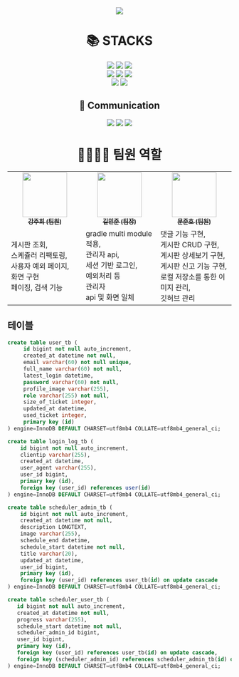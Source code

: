 <div align=center>
    <img src="https://capsule-render.vercel.app/api?type=waving&color=642BF6&height=250&section=header&text=MINI PROJECT 12 BACK-END&fontSize=50&fontColor=ffffff" />
</div>
<div align=center><h1>📚 STACKS</h1>
    <img src="https://img.shields.io/badge/java 11-007396?style=for-the-badge&logo=java&logoColor=white">
    <img src="https://img.shields.io/badge/springboot-6DB33F?style=for-the-badge&logo=springboot&logoColor=white">
    <img src="https://img.shields.io/badge/spring Security-6DB33F?style=for-the-badge&logo=spring Security&logoColor=white">
    <br>
    <img src="https://img.shields.io/badge/mysql-4479A1?style=for-the-badge&logo=mysql&logoColor=white">
    <img src="https://img.shields.io/badge/JPA-58FAD0?style=for-the-badge&logo=JPA&logoColor=white">
    <img src="https://img.shields.io/badge/gradle-02303A?style=for-the-badge&logo=gradle&logoColor=white">
    <br>
    <img src="https://img.shields.io/badge/github-181717?style=for-the-badge&logo=github&logoColor=white">
    <img src="https://img.shields.io/badge/IntelliJ IDEA-000000?style=for-the-badge&logo=IntelliJ IDEA&logoColor=white">
    <h2>💬 Communication</h2>
    <img src="https://img.shields.io/badge/Slack-4A154B?style=for-the-badge&logo=Slack&logoColor=white">
    <img src="https://img.shields.io/badge/notion-000000?style=for-the-badge&logo=notion&logoColor=white">
    <img src="https://img.shields.io/badge/Zoom-2D8CFF?style=for-the-badge&logo=Zoom&logoColor=white">
    <h1>👨‍👩‍👧‍👦 팀원 역할</h1>
    <table>
        <tbody>
            <tr>
                <td align="center" width="200"><a href="https://github.com/a07224">
                    <img src="https://avatars.githubusercontent.com/u/69192549?v=4" width="100px;" alt=""/>
                    <br />
                    <sub><b>강주희 (팀원)</b></sub></a><br />
                </td>
                <td align="center" width="200"><a href="https://github.com/k1m2njun">
                    <img src="https://avatars.githubusercontent.com/u/68175311?v=4" width="100px;" alt=""/>
                    <br />
                    <sub><b>길민준 (팀장)</b></sub></a><br />
                </td>
                <td align="center" width="200"><a href="https://github.com/backdoor95">
                    <img src="https://avatars.githubusercontent.com/u/109710879?v=4" width="100px;" alt=""/>
                    <br />
                    <sub><b>문준호 (팀원)</b></sub></a><br />
                </td>
            </tr>
            <tr>
                <td width="180">
                    게시판 조회,<br />스케쥴러 리팩토링,<br />사용자 예외 페이지,<br />화면 구현<br />페이징, 검색 기능
                </td>
                <td width="180">
                    gradle multi module 적용,<br />관리자 api,<br />세션 기반 로그인,<br />예외처리 등<br />관리자<br />api 및 화면 일체
                </td>
                <td width="180">
                    댓글 기능 구현,<br />게시판 CRUD 구현,<br />게시판 상세보기 구현,<br />게시판 신고 기능 구현,<br />로컬 저장소를 통한 이미지 관리,<br />깃허브 관리
                </td>
            </tr>
        </tbody>
    </table>
</div>

## 테이블
```sql
create table user_tb (
     id bigint not null auto_increment,
     created_at datetime not null,
     email varchar(60) not null unique,
     full_name varchar(60) not null,
     latest_login datetime,
     password varchar(60) not null,
     profile_image varchar(255),
     role varchar(255) not null,
     size_of_ticket integer,
     updated_at datetime,
     used_ticket integer,
     primary key (id)
) engine=InnoDB DEFAULT CHARSET=utf8mb4 COLLATE=utf8mb4_general_ci;
```

```sql
create table login_log_tb (
    id bigint not null auto_increment,
    clientip varchar(255),
    created_at datetime,
    user_agent varchar(255),
    user_id bigint,
    primary key (id),
    foreign key (user_id) references user(id)
) engine=InnoDB DEFAULT CHARSET=utf8mb4 COLLATE=utf8mb4_general_ci;
```

```sql
create table scheduler_admin_tb (
    id bigint not null auto_increment,
    created_at datetime not null,
    description LONGTEXT,
    image varchar(255),
    schedule_end datetime,
    schedule_start datetime not null,
    title varchar(20),
    updated_at datetime,
    user_id bigint,
    primary key (id),
    foreign key (user_id) references user_tb(id) on update cascade 
) engine=InnoDB DEFAULT CHARSET=utf8mb4 COLLATE=utf8mb4_general_ci;

create table scheduler_user_tb (
   id bigint not null auto_increment,
   created_at datetime not null,
   progress varchar(255),
   schedule_start datetime not null,
   scheduler_admin_id bigint,
   user_id bigint,
   primary key (id),
   foreign key (user_id) references user_tb(id) on update cascade,
   foreign key (scheduler_admin_id) references scheduler_admin_tb(id) on update cascade
) engine=InnoDB DEFAULT CHARSET=utf8mb4 COLLATE=utf8mb4_general_ci;
```